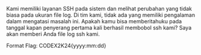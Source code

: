 Kami memiliki layanan SSH pada sistem dan melihat perubahan yang tidak biasa pada ukuran file log. Di tim kami, tidak ada yang memiliki pengalaman dalam mengatasi masalah ini. Apakah kamu bisa memberitahuku pada tanggal kapan penyerang pertama kali berhasil membobol ssh kami? Saya akan memberi Anda file log ssh kami.

Format Flag: CODEX2K24{yyyy:mm:dd}
